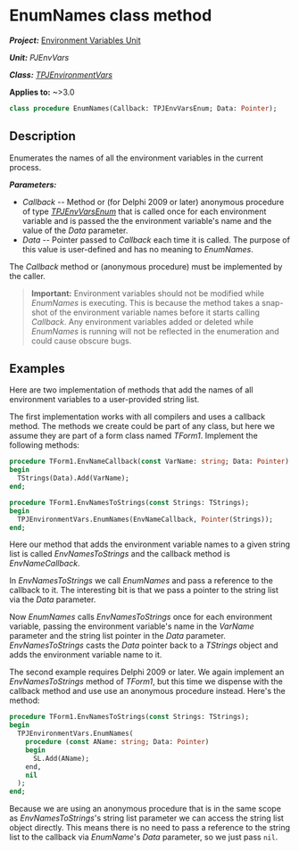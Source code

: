 # EnumNames class method

***Project:*** [Environment Variables Unit](../API.md)

***Unit:*** _PJEnvVars_

***Class:*** [_TPJEnvironmentVars_](./TPJEnvironmentVars.md)

**Applies to:** ~>3.0

```pascal
class procedure EnumNames(Callback: TPJEnvVarsEnum; Data: Pointer);
```

## Description

Enumerates the names of all the environment variables in the current process.

***Parameters:***

* _Callback_ -- Method or (for Delphi 2009 or later) anonymous procedure of type [_TPJEnvVarsEnum_](./TPJEnvVarsEnum.md) that is called once for each environment variable and is passed the the environment variable's name and the value of the _Data_ parameter.
* _Data_ -- Pointer passed to _Callback_ each time it is called. The purpose of this value is user-defined and has no meaning to _EnumNames_.

The _Callback_ method or (anonymous procedure) must be implemented by the caller.

> **Important:** Environment variables should not be modified while _EnumNames_ is executing. This is because the method takes a snap-shot of the environment variable names before it starts calling _Callback_. Any environment variables added or deleted while _EnumNames_ is running will not be reflected in the enumeration and could cause obscure bugs.

## Examples

Here are two implementation of methods that add the names of all environment variables to a user-provided string list.

The first implementation works with all compilers and uses a callback method. The methods we create could be part of any class, but here we assume they are part of a form class named _TForm1_. Implement the following methods:

```pascal
procedure TForm1.EnvNameCallback(const VarName: string; Data: Pointer):
begin
  TStrings(Data).Add(VarName);
end;

procedure TForm1.EnvNamesToStrings(const Strings: TStrings);
begin
  TPJEnvironmentVars.EnumNames(EnvNameCallback, Pointer(Strings));
end;
```

Here our method that adds the environment variable names to a given string list is called _EnvNamesToStrings_ and the callback method is _EnvNameCallback_.

In _EnvNamesToStrings_ we call _EnumNames_ and pass a reference to the callback to it. The interesting bit is that we pass a pointer to the string list via the _Data_ parameter.

Now _EnumNames_ calls _EnvNamesToStrings_ once for each environment variable, passing the environment variable's name in the _VarName_ parameter and the string list pointer in the _Data_ parameter. _EnvNamesToStrings_ casts the _Data_ pointer back to a _TStrings_ object and adds the environment variable name to it.

The second example requires Delphi 2009 or later. We again implement an _EnvNamesToStrings_ method of _TForm1_, but this time we dispense with the callback method and use use an anonymous procedure instead. Here's the method:

```pascal
procedure TForm1.EnvNamesToStrings(const Strings: TStrings);
begin
  TPJEnvironmentVars.EnumNames(
    procedure (const AName: string; Data: Pointer)
    begin
      SL.Add(AName);
    end,
    nil
  );
end;
```

Because we are using an anonymous procedure that is in the same scope as _EnvNamesToStrings_'s string list parameter we can access the string list object directly. This means there is no need to pass a reference to the string list to the callback via _EnumName_'s _Data_ parameter, so we just pass `nil`.
